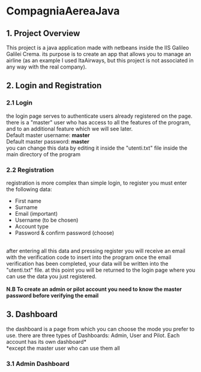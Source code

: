 # CompagniaAereaJava

## 1. Project Overview
This project is a java application made with netbeans inside the IIS Galileo Galilei Crema. its purpose is to create an app that allows you to manage an airline (as an example I used ItaAirways, but this project is not associated in any way with the real company).

## 2. Login and Registration
### 2.1 Login
the login page serves to authenticate users already registered on the page. there is a "master" user who has access to all the features of the program, and to an additional feature which we will see later. 
<br>
Default master username: <b> master </b> 
<br>
Default master password: <b>master </b> 
<br>
you can change this data by editing it inside the "utenti.txt" file inside the main directory of the program

### 2.2 Registration
registration is more complex than simple login, to register you must enter the following data:
- First name
- Surname
- Email (important)
- Username (to be chosen)
- Account type
- Password & confirm password (choose)
<br>
after entering all this data and pressing register you will receive an email with the verification code to insert into the program
once the email verification has been completed, your data will be written into the "utenti.txt" file. at this point you will be returned to the login page where you can use the data you just registered.
<br><br>
<b> N.B To create an admin or pilot account you need to know the master password before verifying the email </b>

## 3. Dashboard
the dashboard is a page from which you can choose the mode you prefer to use. there are three types of Dashboards: Admin, User and Pilot. Each account has its own dashboard*
<br>
*except the master user who can use them all
### 3.1 Admin Dashboard
